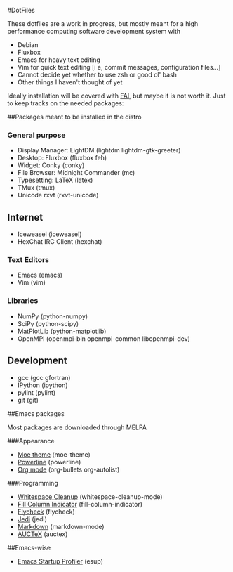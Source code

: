 #DotFiles

These dotfiles are a work in progress, but mostly meant for a high
performance computing software development system with

- Debian
- Fluxbox
- Emacs for heavy text editing
- Vim for quick text editing [i e, commit messages, configuration files...]
- Cannot decide yet whether to use zsh or good ol' bash
- Other things I haven't thought of yet


Ideally installation will be covered with
[FAI](http://fai-project.org/), but maybe it is not worth it. Just to
keep tracks on the needed packages:


##Packages meant to be installed in the distro

### General purpose
- Display Manager: LightDM (lightdm lightdm-gtk-greeter)
- Desktop: Fluxbox (fluxbox feh)
- Widget: Conky (conky)
- File Browser: Midnight Commander (mc)
- Typesetting: LaTeX (latex)
- TMux (tmux)
- Unicode rxvt (rxvt-unicode)

## Internet
- Iceweasel (iceweasel)
- HexChat IRC Client (hexchat)

### Text Editors
- Emacs (emacs)
- Vim (vim)
 
### Libraries
- NumPy (python-numpy)
- SciPy (python-scipy)
- MatPlotLib (python-matplotlib)
- OpenMPI (openmpi-bin openmpi-common libopenmpi-dev)

## Development
- gcc (gcc gfortran)
- IPython (ipython)
- pylint (pylint)
- git (git)

##Emacs packages

Most packages are downloaded through MELPA

###Appearance
- [Moe theme](https://github.com/kuanyui/moe-theme.el) (moe-theme)
- [Powerline](https://github.com/milkypostman/powerline) (powerline)
- [Org mode](https://github.com/sabof/org-bullets) (org-bullets org-autolist)

###Programming
- [Whitespace Cleanup](https://github.com/purcell/whitespace-cleanup-mode) (whitespace-cleanup-mode)
- [Fill Column Indicator](https://github.com/alpaker/Fill-Column-Indicator) (fill-column-indicator)
- [Flycheck](https://github.com/flycheck/flycheck) (flycheck)
- [Jedi](http://tkf.github.io/emacs-jedi/latest/) (jedi)
- [Markdown](https://github.com/auto-complete/auto-complete) (markdown-mode)
- [AUCTeX](https://www.gnu.org/software/auctex/) (auctex)

##Emacs-wise
- [Emacs Startup Profiler](https://github.com/jschaf/esup) (esup)
